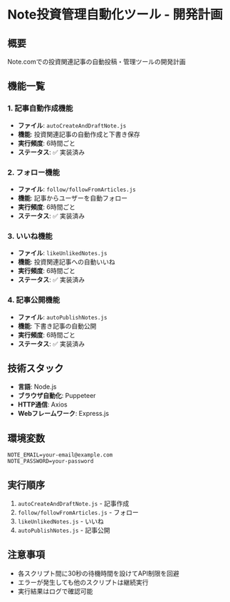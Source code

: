 # Note投資管理自動化ツール - 開発計画

## 概要
Note.comでの投資関連記事の自動投稿・管理ツールの開発計画

## 機能一覧

### 1. 記事自動作成機能
- **ファイル**: `autoCreateAndDraftNote.js`
- **機能**: 投資関連記事の自動作成と下書き保存
- **実行頻度**: 6時間ごと
- **ステータス**: ✅ 実装済み

### 2. フォロー機能
- **ファイル**: `follow/followFromArticles.js`
- **機能**: 記事からユーザーを自動フォロー
- **実行頻度**: 6時間ごと
- **ステータス**: ✅ 実装済み

### 3. いいね機能
- **ファイル**: `likeUnlikedNotes.js`
- **機能**: 投資関連記事への自動いいね
- **実行頻度**: 6時間ごと
- **ステータス**: ✅ 実装済み

### 4. 記事公開機能
- **ファイル**: `autoPublishNotes.js`
- **機能**: 下書き記事の自動公開
- **実行頻度**: 6時間ごと
- **ステータス**: ✅ 実装済み

## 技術スタック

- **言語**: Node.js
- **ブラウザ自動化**: Puppeteer
- **HTTP通信**: Axios
- **Webフレームワーク**: Express.js

## 環境変数

```
NOTE_EMAIL=your-email@example.com
NOTE_PASSWORD=your-password
```

## 実行順序

1. `autoCreateAndDraftNote.js` - 記事作成
2. `follow/followFromArticles.js` - フォロー
3. `likeUnlikedNotes.js` - いいね
4. `autoPublishNotes.js` - 記事公開

## 注意事項

- 各スクリプト間に30秒の待機時間を設けてAPI制限を回避
- エラーが発生しても他のスクリプトは継続実行
- 実行結果はログで確認可能
